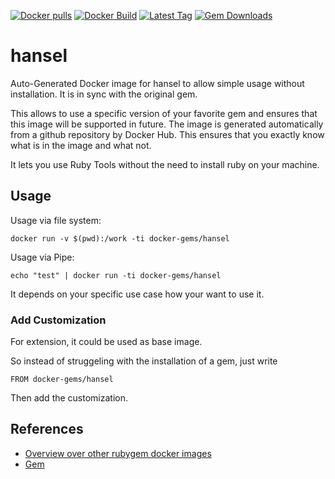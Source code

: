 [![Docker pulls](https://img.shields.io/docker/pulls/rubygem/hansel.svg)](https://hub.docker.com/r/rubygem/hansel/)
[![Docker Build](https://img.shields.io/docker/automated/rubygem/hansel.svg)](https://hub.docker.com/r/rubygem/hansel/)
[![Latest Tag](https://img.shields.io/github/tag/docker-rubygem/hansel.svg)](https://hub.docker.com/r/rubygem/hansel/)
[![Gem Downloads](https://img.shields.io/gem/dt/hansel.svg)](https://rubygems.org/gems/hansel/)
# hansel

Auto-Generated Docker image for hansel to allow simple usage without installation.
It is in sync with the original gem.

This allows to use a specific version of your favorite gem and ensures that this image will be supported in future.
The image is generated automatically from a github repository by Docker Hub.
This ensures that you exactly know what is in the image and what not.

It lets you use Ruby Tools without the need to install ruby on your machine.

## Usage

Usage via file system:

`docker run -v $(pwd):/work -ti docker-gems/hansel`

Usage via Pipe:

`echo "test" | docker run -ti docker-gems/hansel`

It depends on your specific use case how your want to use it.

### Add Customization

For extension, it could be used as base image.

So instead of struggeling with the installation of a gem, just write

`FROM docker-gems/hansel`

Then add the customization.

## References

 - [Overview over other rubygem docker images](https://github.com/thinkbot/docker-rubygem)
 - [Gem](https://rubygems.org/gems/hansel/)
